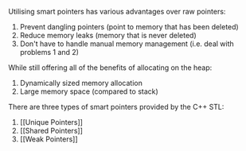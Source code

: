 Utilising smart pointers has various advantages over raw pointers:
1. Prevent dangling pointers (point to memory that has been deleted)
2. Reduce memory leaks (memory that is never deleted)
3. Don't have to handle manual memory management (i.e. deal with problems 1 and 2)

While still offering all of the benefits of allocating on the heap:
1. Dynamically sized memory allocation
2. Large memory space (compared to stack)

There are three types of smart pointers provided by the C++ STL:
1. [[Unique Pointers]]
2. [[Shared Pointers]]
3. [[Weak Pointers]]
